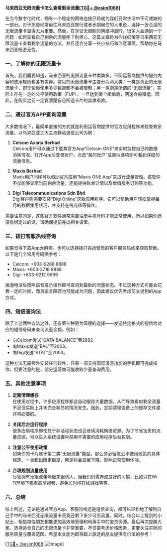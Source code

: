 **马来西亚无限流量卡怎么查看剩余流量[[TG💪+ @esim1088](https://t.me/s/esim1088)]**

在当今数字化时代，拥有一个稳定的网络连接已经成为我们日常生活中不可或缺的一部分。对于那些经常前往马来西亚旅行或者长期居住的人来说，选择一张合适的无限流量卡显得尤为重要。然而，在享受无限制的网络冲浪时，很多人会遇到一个问题：如何查看自己剩余的流量呢？别担心，这篇文章将为你详细解答马来西亚无限流量卡查看剩余流量的方法，并且还会分享一些小技巧和注意事项，帮助你在马来西亚畅游无忧。

### 一、了解你的无限流量卡

首先，我们需要知道，马来西亚的无限流量卡种类繁多，不同运营商提供的服务内容和使用规则也各有差异。常见的无限流量卡主要分为两大类：一类是真正的无限流量卡，即无论你使用多少数据都不会被限制；另一类则是所谓的“无限流量”，实际上存在一定的公平使用政策（FUP），一旦达到某个阈值后，网速会被降低。因此，在购买之前一定要清楚自己所选卡片的具体条款。

### 二、通过官方APP查询流量

大多数情况下，最简单直接的方式就是利用运营商提供的官方应用程序来检查剩余流量。以马来西亚三大主流移动通信公司为例：

1. **Celcom Axiata Berhad**  
   Celcom用户可以通过下载其官方App“Celcom ONE”来实时监控自己的数据消耗情况。打开App后登录账户，点击“我的账户”或类似选项即可看到详细的流量信息。

2. **Maxis Berhad**  
   Maxis用户同样可以借助官方应用“Maxis ONE App”来进行流量管理。该软件不仅能够显示当前剩余流量，还能提供账单详情以及增值服务订购等功能。

3. **Digi Telecommunications Sdn Bhd**  
   Digi客户则需要安装“Digi Online”这款应用程序。它可以帮助用户轻松掌握每月的数据使用状况，并支持在线充值等操作。

需要注意的是，这些官方软件通常需要注册手机号码才能正常使用，所以如果你还没有绑定过的话，请确保提前完成相关设置。

### 三、拨打客服热线咨询

如果觉得下载App太麻烦，也可以选择拨打各运营商的客户服务热线来获取帮助。以下是几个常用号码供参考：
- Celcom: +603-9288 8888
- Maxis: +603-2716 8888
- Digi: +603-9212 9999

拨通电话后按照语音提示操作即可查询到最新的流量状态。不过这种方式可能会花费一定的时间，而且语言障碍也可能成为问题，因此建议优先考虑前文提到的App方式。

### 四、短信查询法

除了上述两种方法之外，还有第三种更为简便的选择——发送特定格式的短信给对应的短信号码来查询流量余额。例如：
- 向Celcom发送“DATA BALANCE”至2882。
- 向Maxis发送“BAL”至2003。
- 向Digi发送“STAT”至2003。

这种方法无需额外安装任何软件，只需一部支持国际漫游功能的手机即可完成操作。但要注意的是，部分运营商可能收取少量查询费用。

### 五、其他注意事项

1. **定期清理缓存**  
   在使用过程中，许多应用程序都会自动缓存大量数据，从而导致看似剩余流量不足但实际上并未完全耗尽的情况发生。因此，定期清理设备上的缓存文件是非常必要的。

2. **关闭后台运行程序**  
   很多应用程序即使处于非活动状态也会继续消耗网络资源。为了节省宝贵的流量资源，可以进入系统设置中禁用不需要的应用程序后台权限。

3. **注意公平使用政策**  
   如果你的卡片属于第二类“无限流量”类型，那么务必留意公平使用政策的具体规定。一旦超出限定额度，网速将会显著下降，影响正常使用体验。

4. **合理规划流量使用**  
   尽管拥有无限流量听起来很诱人，但我们仍需养成良好的习惯，比如只在Wi-Fi环境下观看高清视频，避免长时间在线游戏等等。

### 六、总结

综上所述，无论是通过官方App、客服热线还是短信查询，都可以轻松地了解到自己手中的马来西亚无限流量卡究竟还剩下多少可用流量。同时，结合以上提到的小贴士，相信每位朋友都能更加高效地管理和利用手中的宝贵资源。最后再次提醒大家，选择适合自己的无限流量卡非常重要，不仅要考虑价格因素，更要关注实际的服务质量与覆盖范围。希望本文能为即将踏上旅途的朋友提供有价值的参考！

[[TG💪+ @esim1088](https://t.me/s/esim1088) ![Image](https://i.postimg.cc/4NQfJmqS/Snipaste-2025-05-13-00-14-12.png)]